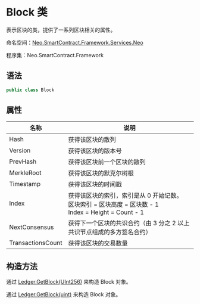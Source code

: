 # Block 类

表示区块的类，提供了一系列区块相关的属性。

命名空间：[Neo.SmartContract.Framework.Services.Neo](../neo.md)

程序集：Neo.SmartContract.Framework

## 语法

```c#
public class Block
```

## 属性

| 名称              | 说明                                                         |
| ----------------- | ------------------------------------------------------------ |
| Hash              | 获得该区块的散列                                             |
| Version           | 获得该区块的版本号                                           |
| PrevHash          | 获得该区块前一个区块的散列                                   |
| MerkleRoot        | 获得该区块的默克尔树根                                       |
| Timestamp         | 获得该区块的时间戳                                           |
| Index             | 获得该区块的索引，索引是从 0 开始记数。<br/>区块索引 = 区块高度 = 区块数 - 1<br/>Index = Height = Count - 1 |
| NextConsensus     | 获得下一个区块的共识合约（由 3 分之 2 以上共识节点组成的多方签名合约） |
| TransactionsCount | 获得该区块的交易数量                                         |

## 构造方法

通过 [Ledger.GetBlock(UInt256)](Ledger/GetBlock.md) 来构造 Block 对象。

通过 [Ledger.GetBlock(uint)](Ledger/GetBlock2.md) 来构造 Block 对象。

